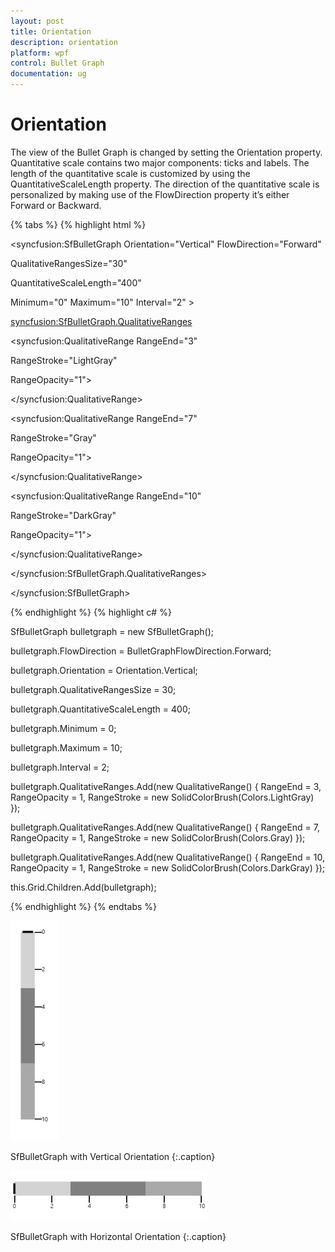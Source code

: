 ```yaml
---
layout: post
title: Orientation
description: orientation
platform: wpf
control: Bullet Graph 
documentation: ug
---
```


# Orientation

The view of the Bullet Graph is changed by setting the Orientation property. Quantitative scale contains two major components: ticks and labels. The length of the quantitative scale is customized by using the QuantitativeScaleLength property. The direction of the quantitative scale is personalized by making use of the FlowDirection property it’s either Forward or Backward.

{% tabs %}
{% highlight html %}


<syncfusion:SfBulletGraph Orientation="Vertical"   FlowDirection="Forward"

QualitativeRangesSize="30" 

QuantitativeScaleLength="400"

Minimum="0" Maximum="10" Interval="2" >

<syncfusion:SfBulletGraph.QualitativeRanges>

<syncfusion:QualitativeRange RangeEnd="3" 

RangeStroke="LightGray"

RangeOpacity="1">

</syncfusion:QualitativeRange>

<syncfusion:QualitativeRange RangeEnd="7" 

RangeStroke="Gray"

RangeOpacity="1">

</syncfusion:QualitativeRange>

<syncfusion:QualitativeRange RangeEnd="10" 

RangeStroke="DarkGray"

RangeOpacity="1">

</syncfusion:QualitativeRange>

</syncfusion:SfBulletGraph.QualitativeRanges>



</syncfusion:SfBulletGraph>

{% endhighlight  %}
{% highlight c# %}




SfBulletGraph bulletgraph = new SfBulletGraph();

bulletgraph.FlowDirection = BulletGraphFlowDirection.Forward;

bulletgraph.Orientation = Orientation.Vertical;

bulletgraph.QualitativeRangesSize = 30;

bulletgraph.QuantitativeScaleLength = 400;

bulletgraph.Minimum = 0;

bulletgraph.Maximum = 10;

bulletgraph.Interval = 2;

bulletgraph.QualitativeRanges.Add(new QualitativeRange() { RangeEnd = 3, RangeOpacity = 1, RangeStroke = new SolidColorBrush(Colors.LightGray) });

bulletgraph.QualitativeRanges.Add(new QualitativeRange() { RangeEnd = 7, RangeOpacity = 1, RangeStroke = new SolidColorBrush(Colors.Gray) });

bulletgraph.QualitativeRanges.Add(new QualitativeRange() { RangeEnd = 10, RangeOpacity = 1, RangeStroke = new SolidColorBrush(Colors.DarkGray) });

this.Grid.Children.Add(bulletgraph);

{% endhighlight  %}
{% endtabs %}

![](Concept-and-Features_images/Concept-and-Features_img1.png)

SfBulletGraph with Vertical Orientation
{:.caption}


![](Concept-and-Features_images/Concept-and-Features_img2.png)

SfBulletGraph with Horizontal Orientation
{:.caption}



